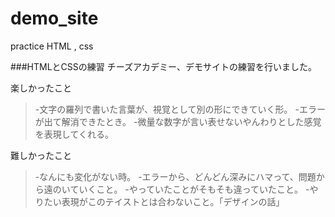 # demo_site
practice HTML , css


###HTMLとCSSの練習
チーズアカデミー、デモサイトの練習を行いました。

楽しかったこと
> -文字の羅列で書いた言葉が、視覚として別の形にできていく形。
> -エラーが出て解消できたとき。
> -微量な数字が言い表せないやんわりとした感覚を表現してくれる。

難しかったこと
> -なんにも変化がない時。
> -エラーから、どんどん深みにハマって、問題から遠のいていくこと。
> -やっていたことがそもそも違っていたこと。
> -やりたい表現がこのテイストとは合わないこと。「デザインの話」
